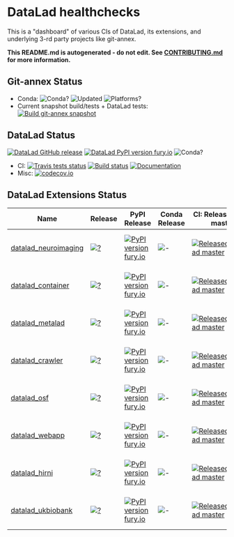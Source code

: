 # DataLad healthchecks

This is a "dashboard" of various CIs of DataLad, its extensions, and underlying
3-rd party projects like git-annex.

**This README.md is autogenerated - do not edit.
  See [CONTRIBUTING.md](CONTRIBUTING.md) for more information.**

## Git-annex Status

 - Conda: ![Conda?](https://anaconda.org/conda-forge/git-annex/badges/version.svg)
    ![Updated](https://anaconda.org/conda-forge/git-annex/badges/latest_release_relative_date.svg)
    ![Platforms?](https://anaconda.org/conda-forge/git-annex/badges/platforms.svg)
 - Current snapshot build/tests + DataLad tests:
    [![Build git-annex snapshot](https://github.com/datalad/datalad-extensions/workflows/Build%20git-annex%20snapshot/badge.svg)](https://github.com/datalad/datalad-extensions/actions?query=workflow%3A%22Build+git-annex+snapshot%22)

## DataLad Status

 [![DataLad GitHub release](https://img.shields.io/github/release/datalad/datalad.svg)](https://GitHub.com/datalad/datalad/releases/)
 [![DataLad PyPI version fury.io](https://badge.fury.io/py/datalad.svg)](https://pypi.python.org/pypi/datalad/)
 ![Conda?](https://anaconda.org/conda-forge/datalad/badges/version.svg)
 - CI:
   [![Travis tests status](https://travis-ci.com/datalad/datalad.png?branch=master)](https://travis-ci.com/datalad/datalad)
   [![Build status](https://ci.appveyor.com/api/projects/status/github/datalad/datalad?branch=master&svg=true)](https://ci.appveyor.com/project/mih/datalad/branch/master)
   [![Documentation](https://readthedocs.org/projects/datalad/badge/?version=latest)](http://datalad.rtfd.org)
 - Misc:
   [![codecov.io](https://codecov.io/github/datalad/datalad/coverage.svg?branch=master)](https://codecov.io/github/datalad/datalad?branch=master)

## DataLad Extensions Status

 | Name | Release | PyPI Release | Conda Release | CI: Released + DL master | CI: Released + DL maint | CI: master + DL Release | Codecov | Issue Resolution | Open Issues | 
 | --- | --- | --- | --- | --- | --- | --- | --- | --- | --- | 
 | [datalad_neuroimaging](https://github.com/datalad/datalad-neuroimaging) | [![?](https://img.shields.io/github/release/datalad/datalad-neuroimaging.svg)](https://GitHub.com/datalad/datalad-neuroimaging/releases/) | [![PyPI version fury.io](https://badge.fury.io/py/datalad_neuroimaging.svg)](https://pypi.python.org/pypi/datalad_neuroimaging/) | ![-](https://anaconda.org/conda-forge/datalad-neuroimaging/badges/version.svg) | [![Released+DataLad master](https://github.com/datalad/datalad-extensions/workflows/test-datalad_neuroimaging-master/badge.svg)](https://github.com/datalad/datalad-extensions/actions?query=workflow%3Atest-datalad_neuroimaging-master) | [![Released+DataLad maint](https://github.com/datalad/datalad-extensions/workflows/test-datalad_neuroimaging-maint/badge.svg)](https://github.com/datalad/datalad-extensions/actions?query=workflow%3Atest-datalad_neuroimaging-maint) | [![master+Released Datalad](https://ci.appveyor.com/api/projects/status/github/datalad/datalad-neuroimaging?branch=master&svg=true)](https://ci.appveyor.com/project/mih/datalad-neuroimaging/branch/master) | [![codecov.io](https://codecov.io/github/datalad/datalad-neuroimaging/coverage.svg?branch=master)](https://codecov.io/github/datalad/datalad-neuroimaging?branch=master) | [![Average time to resolve an issue](http://isitmaintained.com/badge/resolution/datalad/datalad-neuroimaging.svg)](http://isitmaintained.com/project/datalad/datalad-neuroimaging "Average time to resolve an issue") | [![Percentage of issues still open](http://isitmaintained.com/badge/open/datalad/datalad-neuroimaging.svg)](http://isitmaintained.com/project/datalad/datalad-neuroimaging "Percentage of issues still open") | 
 | [datalad_container](https://github.com/datalad/datalad-container) | [![?](https://img.shields.io/github/release/datalad/datalad-container.svg)](https://GitHub.com/datalad/datalad-container/releases/) | [![PyPI version fury.io](https://badge.fury.io/py/datalad_container.svg)](https://pypi.python.org/pypi/datalad_container/) | ![-](https://anaconda.org/conda-forge/datalad-container/badges/version.svg) | [![Released+DataLad master](https://github.com/datalad/datalad-extensions/workflows/test-datalad_container-master/badge.svg)](https://github.com/datalad/datalad-extensions/actions?query=workflow%3Atest-datalad_container-master) | [![Released+DataLad maint](https://github.com/datalad/datalad-extensions/workflows/test-datalad_container-maint/badge.svg)](https://github.com/datalad/datalad-extensions/actions?query=workflow%3Atest-datalad_container-maint) | [![master+Released Datalad](https://travis-ci.com/datalad/datalad-container.png?branch=master)](https://travis-ci.com/datalad/datalad-container) | [![codecov.io](https://codecov.io/github/datalad/datalad-container/coverage.svg?branch=master)](https://codecov.io/github/datalad/datalad-container?branch=master) | [![Average time to resolve an issue](http://isitmaintained.com/badge/resolution/datalad/datalad-container.svg)](http://isitmaintained.com/project/datalad/datalad-container "Average time to resolve an issue") | [![Percentage of issues still open](http://isitmaintained.com/badge/open/datalad/datalad-container.svg)](http://isitmaintained.com/project/datalad/datalad-container "Percentage of issues still open") | 
 | [datalad_metalad](https://github.com/datalad/datalad-metalad) | [![?](https://img.shields.io/github/release/datalad/datalad-metalad.svg)](https://GitHub.com/datalad/datalad-metalad/releases/) | [![PyPI version fury.io](https://badge.fury.io/py/datalad-metalad.svg)](https://pypi.python.org/pypi/datalad-metalad/) | ![-](https://anaconda.org/conda-forge/datalad-metalad/badges/version.svg) | [![Released+DataLad master](https://github.com/datalad/datalad-extensions/workflows/test-datalad_metalad-master/badge.svg)](https://github.com/datalad/datalad-extensions/actions?query=workflow%3Atest-datalad_metalad-master) | [![Released+DataLad maint](https://github.com/datalad/datalad-extensions/workflows/test-datalad_metalad-maint/badge.svg)](https://github.com/datalad/datalad-extensions/actions?query=workflow%3Atest-datalad_metalad-maint) | [![master+Released Datalad](https://travis-ci.com/datalad/datalad-metalad.png?branch=master)](https://travis-ci.com/datalad/datalad-metalad) | [![codecov.io](https://codecov.io/github/datalad/datalad-metalad/coverage.svg?branch=master)](https://codecov.io/github/datalad/datalad-metalad?branch=master) | [![Average time to resolve an issue](http://isitmaintained.com/badge/resolution/datalad/datalad-metalad.svg)](http://isitmaintained.com/project/datalad/datalad-metalad "Average time to resolve an issue") | [![Percentage of issues still open](http://isitmaintained.com/badge/open/datalad/datalad-metalad.svg)](http://isitmaintained.com/project/datalad/datalad-metalad "Percentage of issues still open") | 
 | [datalad_crawler](https://github.com/datalad/datalad-crawler) | [![?](https://img.shields.io/github/release/datalad/datalad-crawler.svg)](https://GitHub.com/datalad/datalad-crawler/releases/) | [![PyPI version fury.io](https://badge.fury.io/py/datalad_crawler.svg)](https://pypi.python.org/pypi/datalad_crawler/) | ![-](https://anaconda.org/conda-forge/datalad-crawler/badges/version.svg) | [![Released+DataLad master](https://github.com/datalad/datalad-extensions/workflows/test-datalad_crawler-master/badge.svg)](https://github.com/datalad/datalad-extensions/actions?query=workflow%3Atest-datalad_crawler-master) | [![Released+DataLad maint](https://github.com/datalad/datalad-extensions/workflows/test-datalad_crawler-maint/badge.svg)](https://github.com/datalad/datalad-extensions/actions?query=workflow%3Atest-datalad_crawler-maint) | [![master+Released Datalad](https://travis-ci.com/datalad/datalad-crawler.png?branch=master)](https://travis-ci.com/datalad/datalad-crawler) | [![codecov.io](https://codecov.io/github/datalad/datalad-crawler/coverage.svg?branch=master)](https://codecov.io/github/datalad/datalad-crawler?branch=master) | [![Average time to resolve an issue](http://isitmaintained.com/badge/resolution/datalad/datalad-crawler.svg)](http://isitmaintained.com/project/datalad/datalad-crawler "Average time to resolve an issue") | [![Percentage of issues still open](http://isitmaintained.com/badge/open/datalad/datalad-crawler.svg)](http://isitmaintained.com/project/datalad/datalad-crawler "Percentage of issues still open") | 
 | [datalad_osf](https://github.com/datalad/datalad-osf) | [![?](https://img.shields.io/github/release/datalad/datalad-osf.svg)](https://GitHub.com/datalad/datalad-osf/releases/) | [![PyPI version fury.io](https://badge.fury.io/py/datalad_osf.svg)](https://pypi.python.org/pypi/datalad_osf/) | ![-](https://anaconda.org/conda-forge/datalad-osf/badges/version.svg) | [![Released+DataLad master](https://github.com/datalad/datalad-extensions/workflows/test-datalad_osf-master/badge.svg)](https://github.com/datalad/datalad-extensions/actions?query=workflow%3Atest-datalad_osf-master) | [![Released+DataLad maint](https://github.com/datalad/datalad-extensions/workflows/test-datalad_osf-maint/badge.svg)](https://github.com/datalad/datalad-extensions/actions?query=workflow%3Atest-datalad_osf-maint) | [![master+Released Datalad](https://ci.appveyor.com/api/projects/status/github/datalad/datalad-osf?branch=master&svg=true)](https://ci.appveyor.com/project/mih/datalad-osf/branch/master) | [![codecov.io](https://codecov.io/github/datalad/datalad-osf/coverage.svg?branch=master)](https://codecov.io/github/datalad/datalad-osf?branch=master) | [![Average time to resolve an issue](http://isitmaintained.com/badge/resolution/datalad/datalad-osf.svg)](http://isitmaintained.com/project/datalad/datalad-osf "Average time to resolve an issue") | [![Percentage of issues still open](http://isitmaintained.com/badge/open/datalad/datalad-osf.svg)](http://isitmaintained.com/project/datalad/datalad-osf "Percentage of issues still open") | 
 | [datalad_webapp](https://github.com/datalad/datalad-webapp) | [![?](https://img.shields.io/github/release/datalad/datalad-webapp.svg)](https://GitHub.com/datalad/datalad-webapp/releases/) | [![PyPI version fury.io](https://badge.fury.io/py/datalad-webapp.svg)](https://pypi.python.org/pypi/datalad-webapp/) | ![-](https://anaconda.org/conda-forge/datalad-webapp/badges/version.svg) | [![Released+DataLad master](https://github.com/datalad/datalad-extensions/workflows/test-datalad_webapp-master/badge.svg)](https://github.com/datalad/datalad-extensions/actions?query=workflow%3Atest-datalad_webapp-master) | [![Released+DataLad maint](https://github.com/datalad/datalad-extensions/workflows/test-datalad_webapp-maint/badge.svg)](https://github.com/datalad/datalad-extensions/actions?query=workflow%3Atest-datalad_webapp-maint) | [![master+Released Datalad](https://travis-ci.com/datalad/datalad-webapp.png?branch=master)](https://travis-ci.com/datalad/datalad-webapp) | [![codecov.io](https://codecov.io/github/datalad/datalad-webapp/coverage.svg?branch=master)](https://codecov.io/github/datalad/datalad-webapp?branch=master) | [![Average time to resolve an issue](http://isitmaintained.com/badge/resolution/datalad/datalad-webapp.svg)](http://isitmaintained.com/project/datalad/datalad-webapp "Average time to resolve an issue") | [![Percentage of issues still open](http://isitmaintained.com/badge/open/datalad/datalad-webapp.svg)](http://isitmaintained.com/project/datalad/datalad-webapp "Percentage of issues still open") | 
 | [datalad_hirni](https://github.com/psychoinformatics-de/datalad-hirni) | [![?](https://img.shields.io/github/release/psychoinformatics-de/datalad-hirni.svg)](https://GitHub.com/psychoinformatics-de/datalad-hirni/releases/) | [![PyPI version fury.io](https://badge.fury.io/py/datalad-hirni.svg)](https://pypi.python.org/pypi/datalad-hirni/) | ![-](https://anaconda.org/conda-forge/datalad-hirni/badges/version.svg) | [![Released+DataLad master](https://github.com/datalad/datalad-extensions/workflows/test-datalad_hirni-master/badge.svg)](https://github.com/datalad/datalad-extensions/actions?query=workflow%3Atest-datalad_hirni-master) | [![Released+DataLad maint](https://github.com/datalad/datalad-extensions/workflows/test-datalad_hirni-maint/badge.svg)](https://github.com/datalad/datalad-extensions/actions?query=workflow%3Atest-datalad_hirni-maint) | [![master+Released Datalad](https://ci.appveyor.com/api/projects/status/github/psychoinformatics-de/datalad-hirni?branch=master&svg=true)](https://ci.appveyor.com/project/mih/datalad-hirni/branch/master) | [![codecov.io](https://codecov.io/github/psychoinformatics-de/datalad-hirni/coverage.svg?branch=master)](https://codecov.io/github/psychoinformatics-de/datalad-hirni?branch=master) | [![Average time to resolve an issue](http://isitmaintained.com/badge/resolution/psychoinformatics-de/datalad-hirni.svg)](http://isitmaintained.com/project/psychoinformatics-de/datalad-hirni "Average time to resolve an issue") | [![Percentage of issues still open](http://isitmaintained.com/badge/open/psychoinformatics-de/datalad-hirni.svg)](http://isitmaintained.com/project/psychoinformatics-de/datalad-hirni "Percentage of issues still open") | 
 | [datalad_ukbiobank](https://github.com/datalad/datalad-ukbiobank) | [![?](https://img.shields.io/github/release/datalad/datalad-ukbiobank.svg)](https://GitHub.com/datalad/datalad-ukbiobank/releases/) | [![PyPI version fury.io](https://badge.fury.io/py/datalad_ukbiobank.svg)](https://pypi.python.org/pypi/datalad_ukbiobank/) | ![-](https://anaconda.org/conda-forge/datalad-ukbiobank/badges/version.svg) | [![Released+DataLad master](https://github.com/datalad/datalad-extensions/workflows/test-datalad_ukbiobank-master/badge.svg)](https://github.com/datalad/datalad-extensions/actions?query=workflow%3Atest-datalad_ukbiobank-master) | [![Released+DataLad maint](https://github.com/datalad/datalad-extensions/workflows/test-datalad_ukbiobank-maint/badge.svg)](https://github.com/datalad/datalad-extensions/actions?query=workflow%3Atest-datalad_ukbiobank-maint) | [![master+Released Datalad](https://ci.appveyor.com/api/projects/status/github/datalad/datalad-ukbiobank?branch=master&svg=true)](https://ci.appveyor.com/project/mih/datalad-ukbiobank/branch/master) | [![codecov.io](https://codecov.io/github/datalad/datalad-ukbiobank/coverage.svg?branch=master)](https://codecov.io/github/datalad/datalad-ukbiobank?branch=master) | [![Average time to resolve an issue](http://isitmaintained.com/badge/resolution/datalad/datalad-ukbiobank.svg)](http://isitmaintained.com/project/datalad/datalad-ukbiobank "Average time to resolve an issue") | [![Percentage of issues still open](http://isitmaintained.com/badge/open/datalad/datalad-ukbiobank.svg)](http://isitmaintained.com/project/datalad/datalad-ukbiobank "Percentage of issues still open") | 
